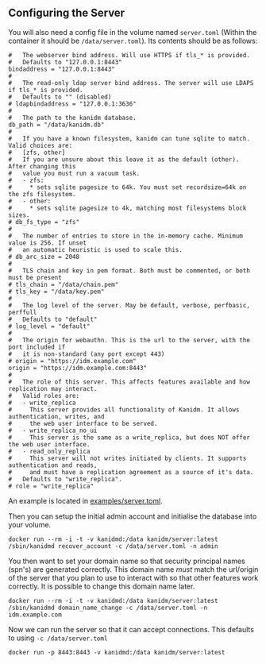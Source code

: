 ## Configuring the Server

You will also need a config file in the volume named `server.toml` (Within the container it should be `/data/server.toml`). Its contents should be as follows:

    #   The webserver bind address. Will use HTTPS if tls_* is provided.
    #   Defaults to "127.0.0.1:8443"
    bindaddress = "127.0.0.1:8443"
    #
    #   The read-only ldap server bind address. The server will use LDAPS if tls_* is provided.
    #   Defaults to "" (disabled)
    # ldapbindaddress = "127.0.0.1:3636"
    #
    #   The path to the kanidm database.
    db_path = "/data/kanidm.db"
    #
    #   If you have a known filesystem, kanidm can tune sqlite to match. Valid choices are:
    #   [zfs, other]
    #   If you are unsure about this leave it as the default (other). After changing this
    #   value you must run a vacuum task.
    #   - zfs:
    #     * sets sqlite pagesize to 64k. You must set recordsize=64k on the zfs filesystem.
    #   - other:
    #     * sets sqlite pagesize to 4k, matching most filesystems block sizes.
    # db_fs_type = "zfs"
    #
    #   The number of entries to store in the in-memory cache. Minimum value is 256. If unset
    #   an automatic heuristic is used to scale this.
    # db_arc_size = 2048
    #
    #   TLS chain and key in pem format. Both must be commented, or both must be present
    # tls_chain = "/data/chain.pem"
    # tls_key = "/data/key.pem"
    #
    #   The log level of the server. May be default, verbose, perfbasic, perffull
    #   Defaults to "default"
    # log_level = "default"
    #
    #   The origin for webauthn. This is the url to the server, with the port included if
    #   it is non-standard (any port except 443)
    # origin = "https://idm.example.com"
    origin = "https://idm.example.com:8443"
    #
    #   The role of this server. This affects features available and how replication may interact.
    #   Valid roles are:
    #   - write_replica
    #     This server provides all functionality of Kanidm. It allows authentication, writes, and
    #     the web user interface to be served.
    #   - write_replica_no_ui
    #     This server is the same as a write_replica, but does NOT offer the web user interface.
    #   - read_only_replica
    #     This server will not writes initiated by clients. It supports authentication and reads,
    #     and must have a replication agreement as a source of it's data.
    #   Defaults to "write_replica".
    # role = "write_replica"

An example is located in [examples/server.toml](../../examples/server.toml).

Then you can setup the initial admin account and initialise the database into your volume.

    docker run --rm -i -t -v kanidmd:/data kanidm/server:latest /sbin/kanidmd recover_account -c /data/server.toml -n admin

You then want to set your domain name so that security principal names (spn's) are generated correctly.
This domain name *must* match the url/origin of the server that you plan to use to interact with
so that other features work correctly. It is possible to change this domain name later.

    docker run --rm -i -t -v kanidmd:/data kanidm/server:latest /sbin/kanidmd domain_name_change -c /data/server.toml -n idm.example.com

Now we can run the server so that it can accept connections. This defaults to using `-c /data/server.toml`

    docker run -p 8443:8443 -v kanidmd:/data kanidm/server:latest